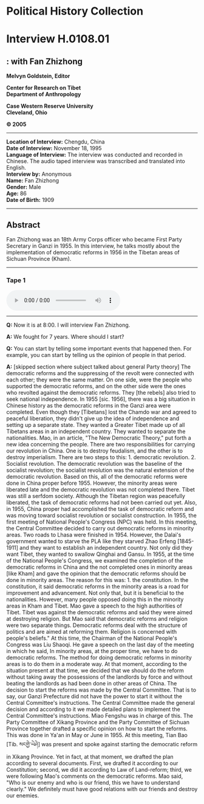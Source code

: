 # Political History Collection  
# Interview H.0108.01  
##  : with Fan Zhizhong  
  
**Melvyn Goldstein, Editor**  

**Center for Research on Tibet**  
**Department of Anthropology**  

**Case Western Reserve University**  
**Cleveland, Ohio**  

**© 2005**  

---  
**Location of Interview:** Chengdu, China   
**Date of Interview:** November 18, 1995  
**Language of Interview:** The interview was conducted and recorded in Chinese. The audio taped interview was transcribed and translated into English.  
**Interview by:** Anonymous  
**Name:** Fan Zhizhong  
**Gender:** Male  
**Age:** 86  
**Date of Birth:** 1909  
  
---  
## Abstract  

 Fan Zhizhong was an 18th Army Corps officer who became First Party Secretary in Ganzi in 1955. In this interview, he talks mostly about the implementation of democratic reforms in 1956 in the Tibetan areas of Sichuan Province (Kham).   

---  
### Tape 1  

<audio controls>
<source src="https://tile.loc.gov/storage-services/service/asian/asiantoha/H_0108_01/H_0108_01.mp3" type="audio/mp3">
Your browser does not support the audio element.
</audio>  

---

**Q:**  Now it is at 8:00. I will interview Fan Zhizhong.   

**A:**  We fought for 7 years. Where should I start?   

**Q:**  You can start by telling some important events that happened then. For example, you can start by telling us the opinion of people in that period.   

**A:**  [skipped section where subject talked about general Party theory] The democratic reforms and the suppressing of the revolt were connected with each other; they were the same matter. On one side, were the people who supported the democratic reforms, and on the other side were the ones who revolted against the democratic reforms. They [the rebels] also tried to seek national independence. In 1955 [sic. 1956], there was a big situation in Chinese history as the democratic reforms in the Ganzi area were completed. Even though they [Tibetans] lost the Chamdo war and agreed to peaceful liberation, they didn't give up the idea of independence and setting up a separate state. They wanted a Greater Tibet made up of all Tibetans areas in an independent country. They wanted to separate the nationalities. Mao, in an article, "The New Democratic Theory," put forth a new idea concerning the people. There are two responsibilities for carrying our revolution in China. One is to destroy feudalism, and the other is to destroy imperialism. There are two steps to this: 1. democratic revolution. 2. Socialist revolution. The democratic revolution was the baseline of the socialist revolution; the socialist revolution was the natural extension of the democratic revolution. Based on this, all of the democratic reforms were done in China proper before 1955. However, the minority areas were liberated late and the democratic revolution was not completed there. Tibet was still a serfdom society. Although the Tibetan region was peacefully liberated, the task of democratic reforms had not been carried out yet. Also, in 1955, China proper had accomplished the task of democratic reform and was moving toward socialist revolution or socialist construction. In 1955, the first meeting of National People's Congress (NPC) was held. In this meeting, the Central Committee decided to carry out democratic reforms in minority areas. Two roads to Lhasa were finished in 1954. However, the Dalai's government wanted to starve the <span class="tooltip" data-text="[tib. བཅིངས་འགྲོལ་དམག་མི] People&#x27;s Liberation Army.">PLA</span> like they starved Zhao Erfeng [1845-1911] and they want to establish an independent country. Not only did they want Tibet, they wanted to swallow Qinghai and Gansu. In 1955, at the time of the National People's Congress, we examined the completion of the democratic reforms in China and the not completed ones in minority areas [like Kham] and gave the opinion that the democratic reforms should be done in minority areas. The reason for this was: 1. the constitution. In the constitution, it said democratic reforms in the minority areas is a road for improvement and advancement. Not only that, but it is beneficial to the nationalities. However, many people opposed doing this in the minority areas in Kham and Tibet. Mao gave a speech to the high authorities of Tibet. Tibet was against the democratic reforms and said they were aimed at destroying religion. But Mao said that democratic reforms and religion were two separate things. Democratic reforms deal with the structure of politics and are aimed at reforming them. Religion is concerned with people's beliefs." At this time, the Chairman of the National People's Congress was Liu Shaoqi. He gave a speech on the last day of the meeting in which he said, In minority areas, at the proper time, we have to do democratic reforms. The method for doing democratic reforms in minority areas is to do them in a moderate way. At that moment, according to the situation present at that time, we decided that we should do the reform without taking away the possessions of the landlords by force and without beating the landlords as had been done in other areas of China. The decision to start the reforms was made by the Central Committee. That is to say, our Ganzi Prefecture did not have the power to start it without the Central Committee's instructions. The Central Committee made the general decision and according to it we made detailed plans to implement the Central Committee's instructions. Miao Fengshu was in charge of this. The Party Committee of Xikang Province and the Party Committee of Sichuan Province together drafted a specific opinion on how to start the reforms. This was done in Ya'an in May or June in 1955. At this meeting, Tian Bao [Tib. སངགྱེ་ཡེཤེ] was present and spoke against starting the democratic reform in Xikang Province. Yet in fact, at that moment, we drafted the plan according to several documents. First, we drafted it according to our Constitution; second, we did it according to Law of Land-reform; third, we were following Mao's comments on the democratic reforms. Mao said, "Who is our enemy and who is our friend, this we have to understand clearly." We definitely must have good relations with our friends and destroy our enemies.   

